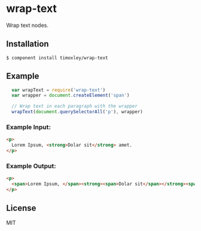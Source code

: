 # wrap-text

  Wrap text nodes.

## Installation

    $ component install timoxley/wrap-text

## Example

```js
  var wrapText = require('wrap-text')
  var wrapper = document.createElement('span')

  // Wrap text in each paragraph with the wrapper
  wrapText(document.querySelectorAll('p'), wrapper) 

```
### Example Input:
```html
<p>
  Lorem Ipsum, <strong>Dolar sit</strong> amet.
</p>
```
### Example Output:
```html
<p>
  <span>Lorem Ipsum, </span><strong><span>Dolar sit</span></strong><span> amet.</span>
</p>
```

## License

  MIT
